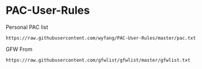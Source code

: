 # PAC-User-Rules

Personal PAC list
```
https://raw.githubusercontent.com/wyfang/PAC-User-Rules/master/pac.txt
```

GFW From
```
https://raw.githubusercontent.com/gfwlist/gfwlist/master/gfwlist.txt
```
